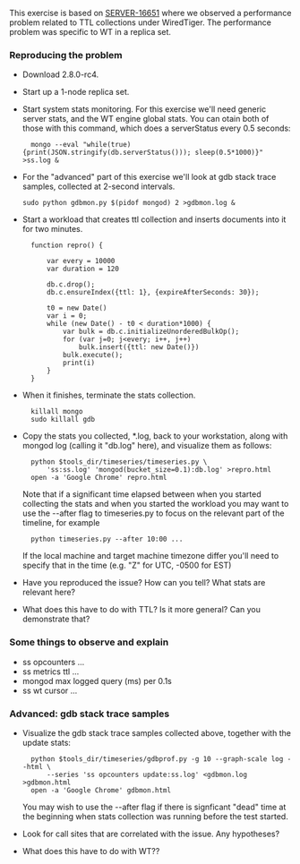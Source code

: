 This exercise is based on
[SERVER-16651](https://jira.mongodb.org/browse/SERVER-SERVER-16651)
where we observed a performance problem related to TTL collections
under WiredTiger. The performance problem was specific to WT in a
replica set.

### Reproducing the problem

* Download 2.8.0-rc4.

* Start up a 1-node replica set.

* Start system stats monitoring. For this exercise we'll need generic
  server stats, and the WT engine global stats. You can otain both of
  those with this command, which does a serverStatus every 0.5 seconds:

        mongo --eval "while(true) {print(JSON.stringify(db.serverStatus())); sleep(0.5*1000)}" >ss.log &

* For the "advanced" part of this exercise we'll look at gdb stack
  trace samples, collected at 2-second intervals.

      sudo python gdbmon.py $(pidof mongod) 2 >gdbmon.log &

* Start a workload that creates ttl collection and inserts documents
  into it for two minutes.

        function repro() {
        
            var every = 10000
            var duration = 120
            
            db.c.drop();
            db.c.ensureIndex({ttl: 1}, {expireAfterSeconds: 30});
            
            t0 = new Date()
            var i = 0;
            while (new Date() - t0 < duration*1000) {
                var bulk = db.c.initializeUnorderedBulkOp();
                for (var j=0; j<every; i++, j++)
                    bulk.insert({ttl: new Date()})
                bulk.execute();
                print(i)
            }
        }

* When it finishes, terminate the stats collection.

        killall mongo
        sudo killall gdb

* Copy the stats you collected, *.log, back to your workstation, along
  with mongod log (calling it "db.log" here), and visualize them as
  follows:

        python $tools_dir/timeseries/timeseries.py \
            'ss:ss.log' 'mongod(bucket_size=0.1):db.log' >repro.html
        open -a 'Google Chrome' repro.html

  Note that if a significant time elapsed between when you started
  collecting the stats and when you started the workload you may want
  to use the --after flag to timeseries.py to focus on the relevant
  part of the timeline, for example

        python timeseries.py --after 10:00 ...

  If the local machine and target machine timezone differ you'll need
  to specify that in the time (e.g. "Z" for UTC, -0500 for EST)

* Have you reproduced the issue? How can you tell? What stats are relevant here?

* What does this have to do with TTL? Is it more general? Can you
  demonstrate that?


### Some things to observe and explain

* ss opcounters ...
* ss metrics ttl ...
* mongod max logged query (ms) per 0.1s
* ss wt cursor ...

### Advanced: gdb stack trace samples

* Visualize the gdb stack trace samples collected above, together with
  the update stats:

        python $tools_dir/timeseries/gdbprof.py -g 10 --graph-scale log --html \
            --series 'ss opcounters update:ss.log' <gdbmon.log >gdbmon.html
        open -a 'Google Chrome' gdbmon.html

  You may wish to use the --after flag if there is signficant "dead"
  time at the beginning when stats collection was running before the
  test started.

* Look for call sites that are correlated with the issue. Any hypotheses?

* What does this have to do with WT??

            
